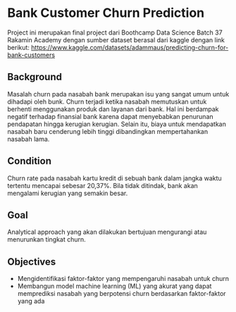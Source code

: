 # Bank Customer Churn Prediction
Project ini merupakan final project dari Boothcamp Data Science Batch 37 Rakamin Academy dengan sumber dataset berasal dari kaggle dengan link berikut:
https://www.kaggle.com/datasets/adammaus/predicting-churn-for-bank-customers

## Background
Masalah churn pada nasabah bank merupakan isu yang sangat umum untuk dihadapi oleh bunk. Churn terjadi ketika nasabah memutuskan untuk berhenti menggunakan produk dan layanan dari bank. Hal ini berdampak negatif terhadap finansial bank karena dapat menyebabkan penurunan pendapatan hingga kerugian kerugian. Selain itu, biaya untuk mendapatkan nasabah baru cenderung lebih tinggi dibandingkan mempertahankan nasabah lama.

## Condition
Churn rate pada nasabah kartu kredit di sebuah bank dalam jangka waktu tertentu mencapai sebesar 20,37%. Bila tidak ditindak, bank akan mengalami kerugian yang semakin besar. 

## Goal
Analytical approach yang akan dilakukan bertujuan mengurangi atau menurunkan tingkat churn. 

## Objectives
- Mengidentifikasi faktor-faktor yang mempengaruhi nasabah untuk churn
- Membangun model machine learning (ML) yang akurat yang dapat memprediksi nasabah yang berpotensi churn berdasarkan faktor-faktor yang ada
